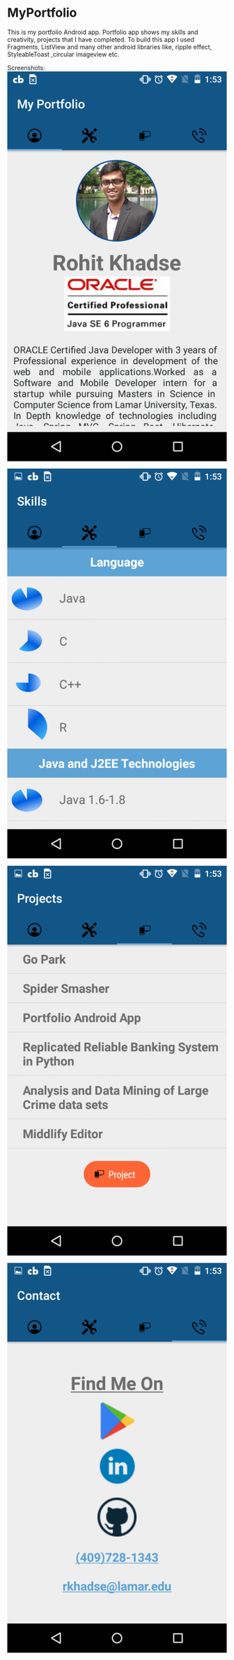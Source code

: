 # MyPortfolio
This is my portfolio Android app.
Portfolio app shows my skills and creativity, projects that I have completed.
To build this app I used Fragments, ListView and many other android libraries like,
ripple effect, StyleableToast ,circular imageview etc.

Screenshots:
![Alt text](/Screenshots/Portfolio%201.png?raw=true "Bio Fragment")

![Alt text](/Screenshots/Portfolio%202.png?raw=true "Skills Fragment")

![Alt text](/Screenshots/Portfolio%203.png?raw=true "Project Fragment")

![Alt text](/Screenshots/Portfolio%204.png?raw=true "Contact Fragment")
